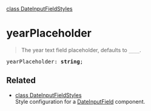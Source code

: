 [class DateInputFieldStyles](DateInputFieldStyles.md)

# yearPlaceholder

> The year text field placeholder, defaults to `____`.

<pre class="docgen_signature">yearPlaceholder: <b>string</b>;</pre>

## Related

- [<!--{ref:class}-->class DateInputFieldStyles](DateInputFieldStyles.md) \
    Style configuration for a [DateInputField](DateInputField.md) component.

